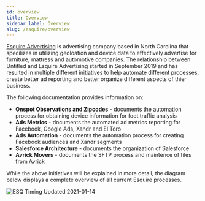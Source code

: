 ```yaml
---
id: overview
title: Overview
sidebar_label: Overview
slug: /esquire/overview
---
```

[Esquire Advertising](https://esquireadvertising.com/) is advertising company based in North Carolina that specilizes in utilizing geoloation and device data to effectively advertise for furniture, mattress and automotive companies. The relationship between Untitled and Esquire Advertising started in September 2019 and has resulted in multiple different initiatives to help automate different processes, create better ad reporting and better organize different aspects of thier business. 

The following documentation provides information on: 
  - **Onspot Observations and Zipcodes** - documents the automation process for obtaining device information for foot traffic analysis 
  - **Ads Metrics** - documents the automated ad metrics reporting for Facebook, Google Ads, Xandr and El Toro
  - **Ads Automation** - documents the automation process for creating Facebook audiences and Xandr segments
  - **Salesforce Architecture** - documents the organization of Salesforce
  - **Avrick Movers** - documents the SFTP process and maintence of files from Avrick

  While the above initiatives will be explained in more detail, the diagram below displays a complete overview of all current Esquire processes. 

  ![ESQ Timing Updated 2021-01-14](https://user-images.githubusercontent.com/51334006/106657586-35e3ea80-656a-11eb-9047-162fc2da6ad5.png)
